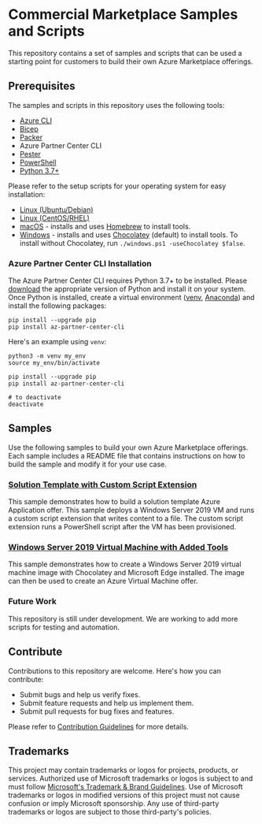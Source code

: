 # Commercial Marketplace Samples and Scripts
This repository contains a set of samples and scripts that can be used a starting point for customers to build their own Azure Marketplace offerings.

## Prerequisites
The samples and scripts in this repository uses the following tools:
- [Azure CLI](https://docs.microsoft.com/en-us/cli/azure/install-azure-cli?view=azure-cli-latest)
- [Bicep](https://docs.microsoft.com/en-us/azure/azure-resource-manager/bicep/install#azure-cli)
- [Packer](https://www.packer.io/downloads)
- Azure Partner Center CLI
- [Pester](https://pester.dev/docs/introduction/installation)
- [PowerShell](https://docs.microsoft.com/en-us/powershell/scripting/install/installing-powershell)
- [Python 3.7+](https://www.python.org/downloads/)

Please refer to the setup scripts for your operating system for easy installation:
- [Linux (Ubuntu/Debian)](setup/linux_ubuntu_debian.sh)
- [Linux (CentOS/RHEL)](setup/linux_centos_rhel.sh)
- [macOS](setup/macos.sh) - installs and uses [Homebrew](https://brew.sh/) to install tools.
- [Windows](setup/windows.ps1) - installs and uses [Chocolatey](https://chocolatey.org/) (default) to install tools. To install without Chocolatey, run `./windows.ps1 -useChocolatey $false`.

### Azure Partner Center CLI Installation

The Azure Partner Center CLI requires Python 3.7+ to be installed. Please [download](https://www.python.org/downloads/) the appropriate version of Python and install it on your system. Once Python is installed, create a virtual environment ([venv](https://docs.python.org/3/library/venv.html), [Anaconda](https://www.anaconda.com/)) and install the following packages:

```
pip install --upgrade pip
pip install az-partner-center-cli
```

Here's an example using `venv`:

```
python3 -m venv my_env
source my_env/bin/activate

pip install --upgrade pip
pip install az-partner-center-cli

# to deactivate
deactivate
```

## Samples
Use the following samples to build your own Azure Marketplace offerings. Each sample includes a README file that contains instructions on how to build the sample and modify it for your use case.

### [Solution Template with Custom Script Extension](samples/solution-template/base-image-vm/README.md)

This sample demonstrates how to build a solution template Azure Application offer. This sample deploys a Windows Server 2019 VM and runs a custom script extension that writes content to a file. The custom script extension runs a PowerShell script after the VM has been provisioned.

### [Windows Server 2019 Virtual Machine with Added Tools](samples/virtual-machine/basic-windows-vm/README.md)

This sample demonstrates how to create a Windows Server 2019 virtual machine image with Chocolatey and Microsoft Edge installed. The image can then be used to create an Azure Virtual Machine offer.

### Future Work
This repository is still under development. We are working to add more scripts for testing and automation.

## Contribute
Contributions to this repository are welcome. Here's how you can contribute:
- Submit bugs and help us verify fixes.
- Submit feature requests and help us implement them.
- Submit pull requests for bug fixes and features.

Please refer to [Contribution Guidelines](CONTRIBUTING.md) for more details.

## Trademarks

This project may contain trademarks or logos for projects, products, or services. Authorized use of Microsoft trademarks or logos is subject to and must follow [Microsoft's Trademark & Brand Guidelines](https://www.microsoft.com/en-us/legal/intellectualproperty/trademarks/usage/general). Use of Microsoft trademarks or logos in modified versions of this project must not cause confusion or imply Microsoft sponsorship. Any use of third-party trademarks or logos are subject to those third-party's policies.